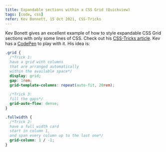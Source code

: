 ```yaml
---
title: Expandable sections within a CSS Grid (Quickview)
tags: [code, css]
refer: Kev Bonnett, 15 Oct 2021, CSS-Tricks
---
```

Kev Bonett gives an excellent example of how to style expandable CSS Grid sections with only some lines of CSS. Check out his [CSS-Tricks article](https://css-tricks.com/expandable-sections-within-a-css-grid/). Kev has a [CodePen](https://codepen.io/basherkev/pen/rNwpwgP) to play with it. His idea is:

```css
.grid {
  /*Trick 1: 
  have a grid with columns 
  that are arranged automatically 
  within the available space*/
  display: grid;
  gap: 1rem;
  grid-template-columns: repeat(auto-fit, 20rem);
  
  /*Trick 3: 
  fill the gaps*/
  grid-auto-flow: dense;
}

.fullwidth {
  /*Trick 2: 
  have a full width card
  start in column 1, 
  and span every column up to the last one*/
  grid-column: 1 / -1;
}
```

